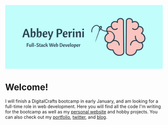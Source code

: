 ![Logo Banner](logobanner.png)

# Welcome!

I will finish a DigitalCrafts bootcamp in early January, and am looking for a full-time role in web development.
Here you will find all the code I'm writing for the bootcamp as well as my [personal website](https://abbeyperini.github.io/) and hobby projects.
You can also check out my [portfolio](https://abbeyperini.github.io/portfolio.html), [twitter](https://twitter.com/AbbeyPerini), and [blog](https://medium.com/@abbeyperini).
